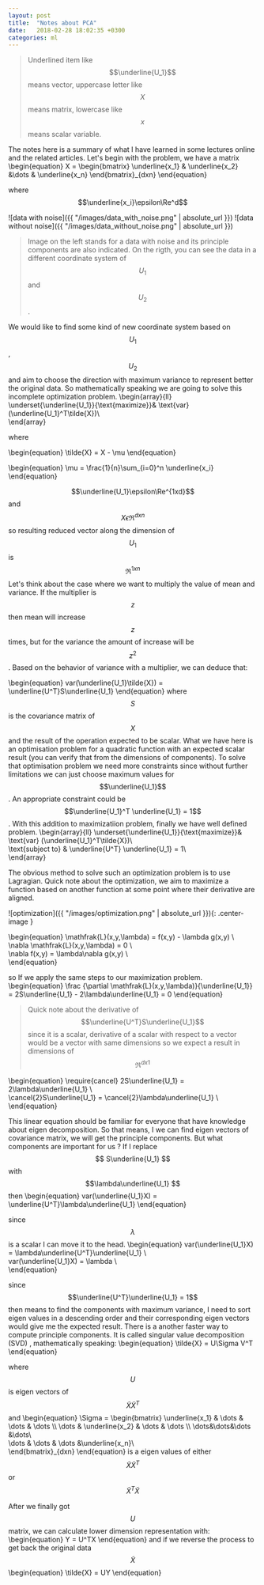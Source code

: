 ```yaml
---
layout: post
title:  "Notes about PCA"
date:   2018-02-28 18:02:35 +0300
categories: ml
---
```

>Underlined item like $$\underline{U_1}$$ means vector, uppercase letter like $$X$$ means matrix, lowercase like $$x$$ means scalar variable.

The notes here is a summary of what I have learned in some lectures online and the related articles.
Let's begin with the problem, we have a matrix
\begin{equation} 
X = \begin{bmatrix} \underline{x_1} & \underline{x_2} &\dots & \underline{x_n}
\end{bmatrix}_{dxn}
\end{equation}

where $$\underline{x_i}\epsilon\Re^d$$

![data with noise]({{ "/images/data_with_noise.png" | absolute_url }})
![data without noise]({{ "/images/data_without_noise.png" | absolute_url }})
>Image on the left stands for a data with noise and its principle components are also indicated.
On the rigth, you can see the data in a different coordinate system of $$U_1$$ and $$U_2$$.

We would like to find some kind of new coordinate system based on $$U_1$$ , $$U_2$$ and aim to choose the direction with maximum variance to represent better the original data.
So mathematically speaking we are going to solve this incomplete optimization problem.
\begin{array}{ll}
\underset{\underline{U_1}}{\text{maximize}}& \text{var} (\underline{U_1}^T\tilde{X})\\\
\end{array}

where  

\begin{equation}
\tilde{X} = X - \mu
\end{equation}

\begin{equation}
\mu = \frac{1}{n}\sum_{i=0}^n \underline{x_i}
\end{equation}

$$\underline{U_1}\epsilon\Re^{1xd}$$ and $$X\epsilon\Re^{dxn}$$ so resulting reduced vector along the dimension of $$U_1$$ is $$\Re^{1xn}$$
Let's think about the case where we want to multiply the value of mean and variance. If the multiplier is $$z$$ then mean will increase $$z$$ times, but for the variance the amount of increase will be $$z^2$$. Based on the behavior of variance with a multiplier, we can deduce that:

\begin{equation}
var(\underline{U_1}\tilde{X}) = \underline{U^T}S\underline{U_1}
\end{equation}
where $$S$$ is the covariance matrix of $$X$$ and the result of the operation expected to be scalar.
What we have here is an optimisation problem for a quadratic function with an expected scalar result (you can verify that from the dimensions of components). To solve that optimisation problem we need more constraints since without further limitations we can just choose maximum values for $$\underline{U_1}$$.  An appropriate constraint could be $$\underline{U_1}^T \underline{U_1} = 1$$. With this addition to maximizatiion problem, finally we have well defined problem.
\begin{array}{ll}
\underset{\underline{U_1}}{\text{maximize}}& \text{var} (\underline{U_1}^T\tilde{X})\\\
\text{subject to} & \underline{U^T} \underline{U_1} = 1\\\
\end{array}

The obvious method to solve such an optimization problem is to use Lagragian. Quick note about the optimization, we aim to maximize a function based on another function at some point where their derivative are aligned.

![optimization]({{ "/images/optimization.png" | absolute_url }}){: .center-image }

\begin{equation} 
\mathfrak{L}(x,y,\lambda) = f(x,y) - \lambda g(x,y) \\\
\nabla \mathfrak{L}(x,y,\lambda)  = 0 \\\
\nabla f(x,y) = \lambda\nabla g(x,y) \\\
\end{equation}

so If we apply the same steps to our maximization problem.
\begin{equation} 
\frac {\partial \mathfrak{L}(x,y,\lambda)}{\underline{U_1}} = 2S\underline{U_1} - 2\lambda\underline{U_1} = 0
\end{equation}

> Quick note about the derivative of
> $$\underline{U^T}S\underline{U_1}$$ since it is a scalar, derivative of a scalar with respect to a vector would be a vector with same dimensions so we expect a result in dimensions of $$ \Re^{dx1} $$

\begin{equation}
\require{cancel}
2S\underline{U_1}  = 2\lambda\underline{U_1} \\\
\cancel{2}S\underline{U_1}  = \cancel{2}\lambda\underline{U_1} \\\
\end{equation}

This linear equation should be familiar for everyone that have knowledge about eigen decomposition.  So that means, I we can find eigen vectors of covariance matrix, we will get the principle components. But what components are important for us ?
If I replace $$ S\underline{U_1} $$ with  $$\lambda\underline{U_1} $$ then
\begin{equation}
var(\underline{U_1}X) = \underline{U^T}\lambda\underline{U_1}
\end{equation}

since $$\lambda$$ is a scalar I can move it to the head.
\begin{equation}
var(\underline{U_1}X) = \lambda\underline{U^T}\underline{U_1} \\\
var(\underline{U_1}X) = \lambda \\\
\end{equation}

since $$\underline{U^T}\underline{U_1} = 1$$ then means to find the components with maximum variance, I need to sort eigen values in a descending order and their corresponding eigen vectors would give me the expected result.
There is a another faster way to compute principle components. It is called singular value decomposition (SVD) , mathematically speaking:
\begin{equation}
\tilde{X} = U\Sigma V^T
\end{equation}

where $$U$$ is eigen vectors of $$\tilde{X}\tilde{X}^T$$ and 
\begin{equation}
\Sigma = \begin{bmatrix} \underline{x_1} & \dots & \dots & \dots \\\ 
\dots & \underline{x_2} & \dots & \dots \\\ 
\dots&\dots&\dots &\dots\\\
\dots & \dots &  \dots &\underline{x_n}\\\
\end{bmatrix}_{dxn}
\end{equation} is a eigen values of either $$\tilde{X}\tilde{X}^T$$ or $$\tilde{X}^T\tilde{X}$$

After we finally got $$U$$ matrix, we can calculate lower dimension representation with:
\begin{equation}
Y = U^TX
\end{equation}
and if we reverse the process to get back the original data 
$$
\tilde{X}
$$
\begin{equation}
\tilde{X} = UY
\end{equation}
